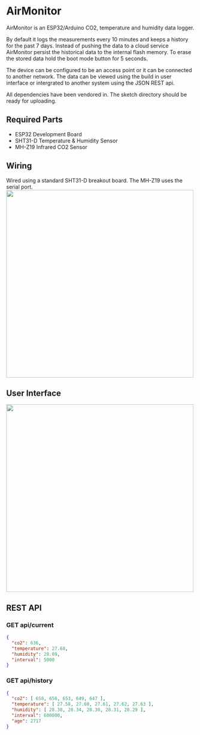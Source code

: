 # AirMonitor
AirMonitor is an ESP32/Arduino CO2, temperature and humidity data logger.

By default it logs the measurements every 10 minutes and keeps a history for the past 7 days. Instead of pushing the data to a cloud service AirMonitor persist the historical data to the internal flash memory. To erase the stored data hold the boot mode button for 5 seconds.

The device can be configured to be an access point or it can be connected to another network. The data can be viewed using the build in user interface or intergrated to another system using the JSON REST api.

All dependencies have been vendored in. The sketch directory should be ready for uploading.

## Required Parts
* ESP32 Development Board
* SHT31-D Temperature & Humidity Sensor
* MH-Z19 Infrared CO2 Sensor

## Wiring
Wired using a standard SHT31-D breakout board. The MH-Z19 uses the serial port.
<img src="https://i.imgur.com/bwVV0hC.png" width="500" />

## User Interface
<img src="https://i.imgur.com/TgfNmmM.png" width="500" />

## REST API
### GET api/current
```json
{  
  "co2": 636,
  "temperature": 27.68,
  "humidity": 28.09,
  "interval": 5000
}
```

### GET api/history
```json
{  
  "co2": [ 658, 656, 653, 649, 647 ],
  "temperature": [ 27.58, 27.60, 27.61, 27.62, 27.63 ],
  "humidity": [ 28.38, 28.34, 28.30, 28.31, 28.29 ],
  "interval": 600000,
  "age": 2717
}
```

